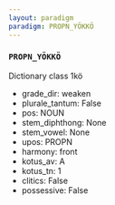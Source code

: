 ```yaml
---
layout: paradigm
paradigm: PROPN_YÖKKÖ
---
```

### ` PROPN_YÖKKÖ `

Dictionary class 1kö
* grade_dir: weaken
* plurale_tantum: False
* pos: NOUN
* stem_diphthong: None
* stem_vowel: None
* upos: PROPN
* harmony: front
* kotus_av: A
* kotus_tn: 1
* clitics: False
* possessive: False
